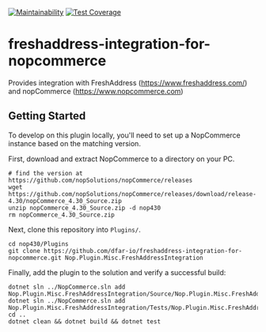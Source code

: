 [![Maintainability](https://api.codeclimate.com/v1/badges/3113d15a8dbae8ed928b/maintainability)](https://codeclimate.com/github/dfar-io/freshaddress-integration-for-nopcommerce/maintainability)
[![Test Coverage](https://api.codeclimate.com/v1/badges/3113d15a8dbae8ed928b/test_coverage)](https://codeclimate.com/github/dfar-io/freshaddress-integration-for-nopcommerce/test_coverage)

# freshaddress-integration-for-nopcommerce
Provides integration with FreshAddress (https://www.freshaddress.com/) and nopCommerce (https://www.nopcommerce.com)

## Getting Started

To develop on this plugin locally, you'll need to set up a NopCommerce instance based on the matching version.

First, download and extract NopCommerce to a directory on your PC.

````
# find the version at https://github.com/nopSolutions/nopCommerce/releases
wget https://github.com/nopSolutions/nopCommerce/releases/download/release-4.30/nopCommerce_4.30_Source.zip
unzip nopCommerce_4.30_Source.zip -d nop430
rm nopCommerce_4.30_Source.zip
````

Next, clone this repository into `Plugins/`.

````
cd nop430/Plugins
git clone https://github.com/dfar-io/freshaddress-integration-for-nopcommerce.git Nop.Plugin.Misc.FreshAddressIntegration
````

Finally, add the plugin to the solution and verify a successful build:

````
dotnet sln ../NopCommerce.sln add Nop.Plugin.Misc.FreshAddressIntegration/Source/Nop.Plugin.Misc.FreshAddressIntegration.csproj
dotnet sln ../NopCommerce.sln add Nop.Plugin.Misc.FreshAddressIntegration/Tests/Nop.Plugin.Misc.FreshAddressIntegration.Tests.csproj
cd ..
dotnet clean && dotnet build && dotnet test
````
